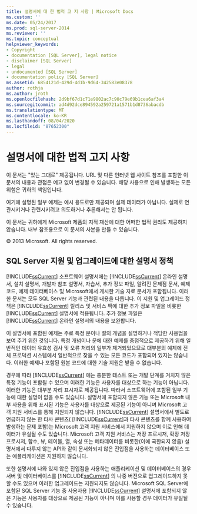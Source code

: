 ```yaml
---
title: 설명서에 대 한 법적 고 지 사항 | Microsoft Docs
ms.custom: ''
ms.date: 05/24/2017
ms.prod: sql-server-2014
ms.reviewer: ''
ms.topic: conceptual
helpviewer_keywords:
- Copyright
- documentation [SQL Server], legal notice
- disclaimer [SQL Server]
- legal
- undocumented [SQL Server]
- documentation policy [SQL Server]
ms.assetid: 6854121d-429d-4d1b-9d64-342583e08378
author: rothja
ms.author: jroth
ms.openlocfilehash: 2d9bf67d1c71e9802ac7c90c79e69b1cea6af3a4
ms.sourcegitcommit: ad4d92dce894592a259721a1571b1d8736abacdb
ms.translationtype: MT
ms.contentlocale: ko-KR
ms.lasthandoff: 08/04/2020
ms.locfileid: "87652300"
---
```

# <a name="legal-notice-for-documentation"></a>설명서에 대한 법적 고지 사항
  이 문서는 "있는 그대로" 제공됩니다. URL 및 다른 인터넷 웹 사이트 참조를 포함한 이 문서의 내용과 관점은 예고 없이 변경될 수 있습니다. 해당 사용으로 인해 발생하는 모든 위험은 귀하의 책임입니다.  
  
 여기에 설명된 일부 예제는 예시 용도로만 제공되며 실제 데이터가 아닙니다. 실제로 연관시키거나 관련시키려고 의도하거나 추론해서는 안 됩니다.  
  
 이 문서는 귀하에게 Microsoft 제품의 지적 재산에 대한 어떠한 법적 권리도 제공하지 않습니다. 내부 참조용으로 이 문서의 사본을 만들 수 있습니다.  
  
 © 2013 Microsoft. All rights reserved.  
  
## <a name="documentation-policy-for-sql-server-support-and-upgrade"></a>SQL Server 지원 및 업그레이드에 대한 설명서 정책  
 [!INCLUDE[ssCurrent](../includes/sscurrent-md.md)] 소프트웨어 설명서에는 [!INCLUDE[ssCurrent](../includes/sscurrent-md.md)] 온라인 설명서, 설치 설명서, 개발자 참조 설명서, 자습서, 추가 정보 파일, 알려진 문제점 문서, 예제 코드, 예제 데이터베이스 및 Microsoft에서 게시한 기술 자료 문서가 포함됩니다. 이러한 문서는 모두 SQL Server 기능과 관련된 내용을 다룹니다. 이 지원 및 업그레이드 정책은 [!INCLUDE[ssCurrent](../includes/sscurrent-md.md)] 릴리스 및 서비스 팩에 대한 추가 정보 파일을 비롯한 [!INCLUDE[ssCurrent](../includes/sscurrent-md.md)] 설명서에 적용됩니다. 추가 정보 파일은 [!INCLUDE[ssCurrent](../includes/sscurrent-md.md)] 온라인 설명서의 내용을 보완합니다.  
  
 이 설명서에 포함된 예제는 주로 특정 문이나 절의 개념을 설명하거나 적당한 사용법을 보여 주기 위한 것입니다. 특정 개념이나 문에 대한 예제를 중점적으로 제공하기 위해 일반적인 데이터 유효성 검사 및 오류 처리의 일부가 제거되었으므로 대부분의 예제에 전체 프로덕션 시스템에서 일반적으로 찾을 수 있는 모든 코드가 포함되어 있지는 않습니다. 이러한 예제나 포함된 원본 코드에 대한 기술 지원은 받을 수 없습니다.  
  
 경우에 따라 [!INCLUDE[ssCurrent](../includes/sscurrent-md.md)] 에는 충분한 테스트 또는 개발 단계를 거치지 않은 특정 기능이 포함될 수 있으며 이러한 기능은 사용자를 대상으로 하는 기능이 아닙니다. 이러한 기능은 대부분 자리 표시자로 제공됩니다. 따라서 소프트웨어에 포함된 일부 기능에 대한 설명이 없을 수도 있습니다. 설명서에 포함되지 않은 기능 또는 Microsoft 내부 사용을 위해 표시된 기능은 사용자를 대상으로 제공된 기능이 아니며 Microsoft 고객 지원 서비스를 통해 지원되지 않습니다. [!INCLUDE[ssCurrent](../includes/sscurrent-md.md)] 설명서에서 별도로 언급하지 않는 한 타사 콘텐츠( [!INCLUDE[ssCurrent](../includes/sscurrent-md.md)]과 타사 콘텐츠를 함께 사용하여 발생하는 문제 포함)는 Microsoft 고객 지원 서비스에서 지원하지 않으며 이로 인해 데이터가 유실될 수도 있습니다. Microsoft 고객 지원 서비스는 저장 프로시저, 확장 저장 프로시저, 함수, 뷰, 테이블, 열, 속성 또는 메타데이터를 비롯한(이에 국한되지 않음) 설명서에서 다루지 않는 API와 같이 문서화되지 않은 진입점을 사용하는 데이터베이스 또는 애플리케이션은 지원하지 않습니다.  
  
 또한 설명서에 나와 있지 않은 진입점을 사용하는 애플리케이션 및 데이터베이스의 경우 서버 및 데이터베이스를 [!INCLUDE[ssCurrent](../includes/sscurrent-md.md)] 의 나중 버전으로 업그레이드하지 못할 수도 있으며 이러한 업그레이드는 지원되지도 않습니다. Microsoft SQL Server에 포함된 SQL Server 기능 중 사용자용 [!INCLUDE[ssCurrent](../includes/sscurrent-md.md)] 설명서에 포함되지 않은 기능은 사용자를 대상으로 제공된 기능이 아니며 이를 사용할 경우 데이터가 유실될 수 있습니다.  
  
  
